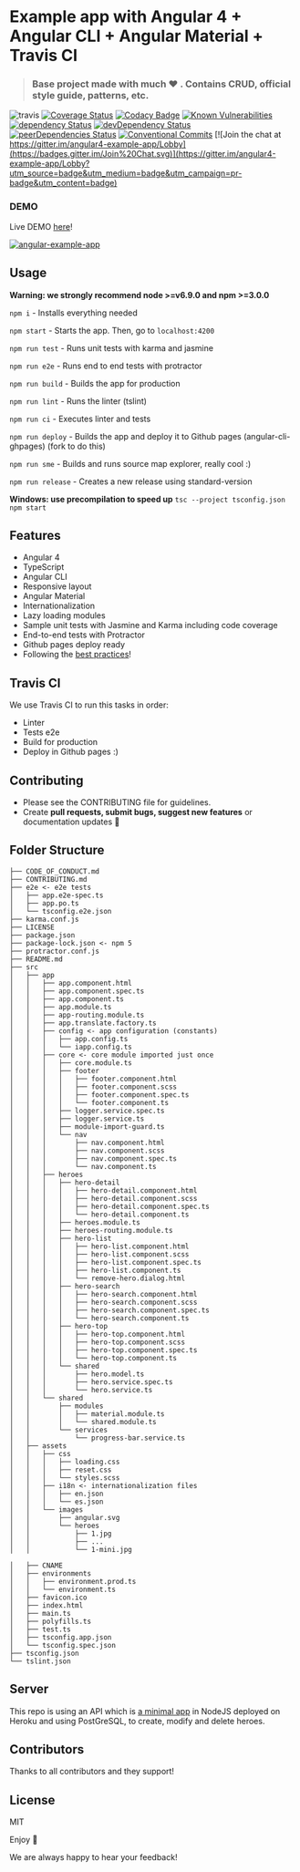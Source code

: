 # Example app with Angular 4 + Angular CLI + Angular Material + Travis CI

> ### Base project made with much  :heart: . Contains CRUD, official style guide, patterns, etc.

![travis](https://travis-ci.org/Ismaestro/angular4-example-app.svg?branch=master)
[![Coverage Status](https://coveralls.io/repos/github/Ismaestro/angular4-example-app/badge.svg?branch=master)](https://coveralls.io/github/Ismaestro/angular4-example-app?branch=master)
[![Codacy Badge](https://api.codacy.com/project/badge/Grade/9d190a60fc864060ac054ba17a4e92e4)](https://www.codacy.com/app/Ismaestro/angular4-example-app?utm_source=github.com&utm_medium=referral&utm_content=Ismaestro/angular4-example-app&utm_campaign=badger)
[![Known Vulnerabilities](https://snyk.io/test/github/ismaestro/angular4-example-app/badge.svg)](https://snyk.io/test/github/ismaestro/angular4-example-app)
[![dependency Status](https://david-dm.org/ismaestro/angular4-example-app.svg)](https://david-dm.org/ismaestro/angular4-example-app#info=dependencies)
[![devDependency Status](https://david-dm.org/ismaestro/angular4-example-app/dev-status.svg)](https://david-dm.org/ismaestro/angular4-example-app#info=devDependencies)
[![peerDependencies Status](https://david-dm.org/ismaestro/angular4-example-app/peer-status.svg)](https://david-dm.org/ismaestro/angular4-example-app?type=peer)
[![Conventional Commits](https://img.shields.io/badge/Conventional%20Commits-1.0.0-yellow.svg)](https://conventionalcommits.org)
[![Join the chat at https://gitter.im/angular4-example-app/Lobby](https://badges.gitter.im/Join%20Chat.svg)](https://gitter.im/angular4-example-app/Lobby?utm_source=badge&utm_medium=badge&utm_campaign=pr-badge&utm_content=badge)

### DEMO

Live DEMO [here](http://angularexampleapp.com/)!

[![angular-example-app](http://i67.tinypic.com/4llshz.jpg)](http://angularexampleapp.com/)

## Usage

**Warning: we strongly recommend node >=v6.9.0 and npm >=3.0.0**

`npm i` - Installs everything needed

`npm start` - Starts the app. Then, go to `localhost:4200`

`npm run test` - Runs unit tests with karma and jasmine

`npm run e2e` - Runs end to end tests with protractor

`npm run build` - Builds the app for production

`npm run lint` - Runs the linter (tslint)

`npm run ci` - Executes linter and tests

`npm run deploy` - Builds the app and deploy it to Github pages (angular-cli-ghpages) (fork to do this)

`npm run sme` - Builds and runs source map explorer, really cool :)

`npm run release` - Creates a new release using standard-version

**Windows: use precompilation to speed up**
`tsc --project tsconfig.json`
`npm start`

## Features
* Angular 4
* TypeScript
* Angular CLI
* Responsive layout
* Angular Material
* Internationalization
* Lazy loading modules
* Sample unit tests with Jasmine and Karma including code coverage
* End-to-end tests with Protractor
* Github pages deploy ready
* Following the [best practices](https://angular.io/guide/styleguide)!

## Travis CI
We use Travis CI to run this tasks in order:
* Linter
* Tests e2e
* Build for production
* Deploy in Github pages
:)

## Contributing
- Please see the CONTRIBUTING file for guidelines.
- Create **pull requests, submit bugs, suggest new features** or documentation updates :wrench:

## Folder Structure

```
├── CODE_OF_CONDUCT.md
├── CONTRIBUTING.md
├── e2e <- e2e tests
│   ├── app.e2e-spec.ts
│   ├── app.po.ts
│   └── tsconfig.e2e.json
├── karma.conf.js
├── LICENSE
├── package.json
├── package-lock.json <- npm 5
├── protractor.conf.js
├── README.md
├── src
│   ├── app
│   │   ├── app.component.html
│   │   ├── app.component.spec.ts
│   │   ├── app.component.ts
│   │   ├── app.module.ts
│   │   ├── app-routing.module.ts
│   │   ├── app.translate.factory.ts
│   │   ├── config <- app configuration (constants)
│   │   │   ├── app.config.ts
│   │   │   └── iapp.config.ts
│   │   ├── core <- core module imported just once
│   │   │   ├── core.module.ts
│   │   │   ├── footer
│   │   │   │   ├── footer.component.html
│   │   │   │   ├── footer.component.scss
│   │   │   │   ├── footer.component.spec.ts
│   │   │   │   └── footer.component.ts
│   │   │   ├── logger.service.spec.ts
│   │   │   ├── logger.service.ts
│   │   │   ├── module-import-guard.ts
│   │   │   └── nav
│   │   │       ├── nav.component.html
│   │   │       ├── nav.component.scss
│   │   │       ├── nav.component.spec.ts
│   │   │       └── nav.component.ts
│   │   ├── heroes
│   │   │   ├── hero-detail
│   │   │   │   ├── hero-detail.component.html
│   │   │   │   ├── hero-detail.component.scss
│   │   │   │   ├── hero-detail.component.spec.ts
│   │   │   │   └── hero-detail.component.ts
│   │   │   ├── heroes.module.ts
│   │   │   ├── heroes-routing.module.ts
│   │   │   ├── hero-list
│   │   │   │   ├── hero-list.component.html
│   │   │   │   ├── hero-list.component.scss
│   │   │   │   ├── hero-list.component.spec.ts
│   │   │   │   ├── hero-list.component.ts
│   │   │   │   └── remove-hero.dialog.html
│   │   │   ├── hero-search
│   │   │   │   ├── hero-search.component.html
│   │   │   │   ├── hero-search.component.scss
│   │   │   │   ├── hero-search.component.spec.ts
│   │   │   │   └── hero-search.component.ts
│   │   │   ├── hero-top
│   │   │   │   ├── hero-top.component.html
│   │   │   │   ├── hero-top.component.scss
│   │   │   │   ├── hero-top.component.spec.ts
│   │   │   │   └── hero-top.component.ts
│   │   │   └── shared
│   │   │       ├── hero.model.ts
│   │   │       ├── hero.service.spec.ts
│   │   │       └── hero.service.ts
│   │   └── shared
│   │       ├── modules
│   │       │   ├── material.module.ts
│   │       │   └── shared.module.ts
│   │       └── services
│   │           └── progress-bar.service.ts
│   ├── assets
│   │   ├── css
│   │   │   ├── loading.css
│   │   │   ├── reset.css
│   │   │   └── styles.scss
│   │   ├── i18n <- internationalization files
│   │   │   ├── en.json
│   │   │   └── es.json
│   │   └── images
│   │       ├── angular.svg
│   │       └── heroes
│   │           ├── 1.jpg
│   │           ├── ...
│   │           └── 1-mini.jpg

│   ├── CNAME
│   ├── environments
│   │   ├── environment.prod.ts
│   │   └── environment.ts
│   ├── favicon.ico
│   ├── index.html
│   ├── main.ts
│   ├── polyfills.ts
│   ├── test.ts
│   ├── tsconfig.app.json
│   └── tsconfig.spec.json
├── tsconfig.json
└── tslint.json
```

## Server

This repo is using an API which is [a minimal app](https://github.com/Ismaestro/nodejs-example-app) in NodeJS deployed on Heroku and using PostGreSQL, to create, modify and delete heroes.

## Contributors

Thanks to all contributors and they support!

## License

MIT

Enjoy :metal:

We are always happy to hear your feedback!
